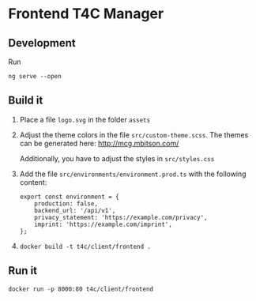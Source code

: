 # Frontend T4C Manager

## Development

Run 
```
ng serve --open
```

## Build it

1) Place a file `logo.svg` in the folder `assets`
2) Adjust the theme colors in the file `src/custom-theme.scss`. 
   The themes can be generated here: http://mcg.mbitson.com/

   Additionally, you have to adjust the styles in `src/styles.css`
3) Add the file `src/environments/environment.prod.ts` with the following content: 
    ```
    export const environment = {
        production: false,
        backend_url: '/api/v1',
        privacy_statement: 'https://example.com/privacy',
        imprint: 'https://example.com/imprint',
    };
    ```
4) 
    ```
    docker build -t t4c/client/frontend .
    ```

## Run it

```
docker run -p 8000:80 t4c/client/frontend
```
